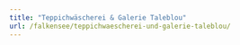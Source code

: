 ```yaml
---
title: "Teppichwäscherei & Galerie Taleblou"
url: /falkensee/teppichwaescherei-und-galerie-taleblou/
---
```


